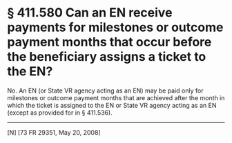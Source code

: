 # § 411.580   Can an EN receive payments for milestones or outcome payment months that occur before the beneficiary assigns a ticket to the EN?

No. An EN (or State VR agency acting as an EN) may be paid only for milestones or outcome payment months that are achieved after the month in which the ticket is assigned to the EN or State VR agency acting as an EN (except as provided for in § 411.536).



---

[N] [73 FR 29351, May 20, 2008]




